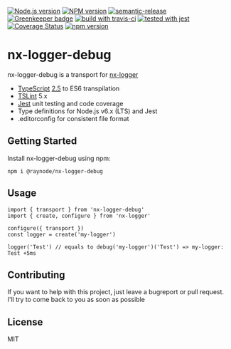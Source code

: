 [![Node.js version][nodejs-badge]][nodejs]
[![NPM version][npm-badge]][npm]
[![semantic-release][semantic-release-badge]][semantic-release]
[![Greenkeeper badge][greenkeeper-badge]][greenkeeper]
[![build with travis-ci][travis-badge]][travis]
[![tested with jest][jest-badge]][jest]
[![Coverage Status](https://coveralls.io/repos/github/raynode/nx-logger-debug/badge.svg?branch=master)](https://coveralls.io/github/raynode/nx-logger-debug?branch=master)
[![npm version](https://badge.fury.io/js/%40raynode%2Fnx-logger-debug.svg)](https://badge.fury.io/js/%40raynode%2Fnx-logger-debug)

# nx-logger-debug

nx-logger-debug is a transport for [nx-logger](https://github.com/raynode/nx-logger)

+ [TypeScript][typescript] [2.5][typescript-25] to ES6 transpilation
+ [TSLint][tslint] 5.x
+ [Jest][jest] unit testing and code coverage
+ Type definitions for Node.js v6.x (LTS) and Jest
+ .editorconfig for consistent file format

## Getting Started

Install nx-logger-debug using npm:

```
npm i @raynode/nx-logger-debug
```

## Usage

```
import { transport } from 'nx-logger-debug'
import { create, configure } from 'nx-logger'

configure({ transport })
const logger = create('my-logger')

```

```
logger('Test') // equals to debug('my-logger')('Test') => my-logger: Test +5ms
```


## Contributing

If you want to help with this project, just leave a bugreport or pull request.
I'll try to come back to you as soon as possible

## License

MIT

[greenkeeper-badge]: https://badges.greenkeeper.io/raynode/nx-logger-debug.svg
[greenkeeper]: https://greenkeeper.io/
[jest-badge]: https://img.shields.io/badge/tested_with-jest-99424f.svg
[jest]: https://facebook.github.io/jest/
[nodejs-badge]: https://img.shields.io/badge/node->=%208.2.1-blue.svg
[nodejs]: https://nodejs.org/dist/latest-v8.x/docs/api/
[npm-badge]: https://img.shields.io/badge/npm->=%205.4.0-blue.svg
[npm]: https://docs.npmjs.com/
[semantic-release-badge]: https://img.shields.io/badge/%20%20%F0%9F%93%A6%F0%9F%9A%80-semantic--release-e10079.svg
[semantic-release]: https://github.com/semantic-release/semantic-release
[travis-badge]: https://travis-ci.org/raynode/nx-logger-debug.svg?branch=master
[travis]: https://travis-ci.org/raynode/nx-logger-debug
[tslint]: https://palantir.github.io/tslint/
[typescript-25]: https://github.com/Microsoft/TypeScript/wiki/What's-new-in-TypeScript#typescript-25
[typescript]: https://www.typescriptlang.org/
